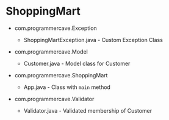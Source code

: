 # ShoppingMart

- com.programmercave.Exception
  - ShoppingMartException.java - Custom Exception Class

- com.programmercave.Model
  - Customer.java - Model class for Customer
 
- com.programmercave.ShoppingMart
  - App.java - Class with `main` method

- com.programmercave.Validator
  - Validator.java - Validated membership of Customer
